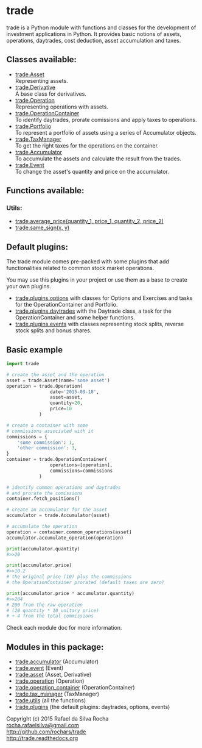 # trade

trade is a Python module with functions and classes for the development
of investment applications in Python. It provides basic notions of assets,
operations, daytrades, cost deduction, asset accumulation and taxes.


## Classes available:

+ [trade.Asset](trade.asset)  
  Representing assets.
+ [trade.Derivative](trade.asset)  
  A base class for derivatives.
+ [trade.Operation](trade.operation)  
  Representing operations with assets.
+ [trade.OperationContainer](trade.operation_container)  
  To identify daytrades, prorate comissions and apply taxes to operations.
+ [trade.Portfolio](trade.portfolio)  
  To represent a portfolio of assets using a series of Accumulator objects.
+ [trade.TaxManager](trade.tax_manager)  
  To get the right taxes for the operations on the container.
+ [trade.Accumulator](trade.accumulator)  
  To accumulate the assets and calculate the result from the trades.
+ [trade.Event](trade.event)  
  To change the asset's quantity and price on the accumulator.


## Functions available:

### Utils:
+ [trade.average_price(quantity_1, price_1, quantity_2, price_2)](trade.utils)
+ [trade.same_sign(x, y)](trade.utils)


## Default plugins:

The trade module comes pre-packed with some plugins that add
functionalities related to common stock market operations.

You may use this plugins in your project or use them as a base
to create your own plugins.

+ [trade.plugins.options](plugins/trade.plugins.options)
  with classes for Options and Exercises and tasks for the
  OperationContainer and Portfolio.
+ [trade.plugins.daytrades](plugins/trade.plugins.daytrades)
  with the Daytrade class, a task for the OperationContainer
  and some helper functions.
+ [trade.plugins.events](trade.plugins.events)
  with classes representing stock splits, reverse stock splits and
  bonus shares.


## Basic example

```python
import trade

# create the asset and the operation
asset = trade.Asset(name='some asset')
operation = trade.Operation(
                date='2015-09-18',
                asset=asset,
                quantity=20,
                price=10
            )

# create a container with some
# commissions associated with it
commissions = {
    'some commission': 1,
    'other commission': 3,
}
container = trade.OperationContainer(
                operations=[operation],
                commissions=commissions
            )

# identify common operations and daytrades
# and prorate the comissions
container.fetch_positions()

# create an accumulator for the asset
accumulator = trade.Accumulator(asset)

# accumulate the operation
operation = container.common_operations[asset]
accumulator.accumulate_operation(operation)

print(accumulator.quantity)
#>>20

print(accumulator.price)
#>>10.2
# the original price (10) plus the commissions
# the OperationContainer prorated (default taxes are zero)

print(accumulator.price * accumulator.quantity)
#>>204
# 200 from the raw operation
# (20 quantity * 10 unitary price)
# + 4 from the total commissions

```

Check each module doc for more information.


## Modules in this package:

+ [trade.accumulator](trade.accumulator) (Accumulator)
+ [trade.event](trade.event) (Event)
+ [trade.asset](trade.asset) (Asset, Derivative)
+ [trade.operation](trade.operation) (Operation)
+ [trade.operation_container](trade.operation_container) (OperationContainer)
+ [trade.tax_manager](trade.tax_manager) (TaxManager)
+ [trade.utils](trade.utils) (all the functions)
+ [trade.plugins](plugins) (the default plugins: daytrades, options, events)


Copyright (c) 2015 Rafael da Silva Rocha  
rocha.rafaelsilva@gmail.com  
http://github.com/rochars/trade  
http://trade.readthedocs.org  
